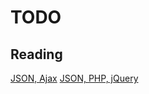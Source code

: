 TODO
====


Reading
-------

[JSON, Ajax](http://www.9lessons.info/2009/10/json-jquery-ajax-php.html)
[JSON, PHP, jQuery](http://webhole.net/2010/02/12/generate-json-with-php-and-read-it-with-jquery/)